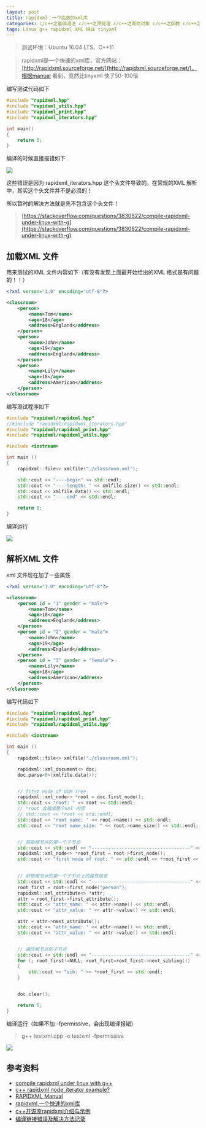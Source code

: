 ```yaml
---
layout: post
title: rapidxml：一个高效的xml库
categories: c/c++之基础语法 c/c++之预处理 c/c++之面向对象 c/c++之函数 c/c++之指针与内存
tags: Linux g++ rapidxml XML 编译 tinyxml
---
```


>测试环境：Ubuntu 16.04 LTS、C++11

>rapidxml是一个快速的xml库，官方网站：[http://rapidxml.sourceforge.net/](http://rapidxml.sourceforge.net/)，根据manual 看到，竟然比tinyxml 快了50-100倍

编写测试代码如下

```c++
#include "rapidxml.hpp"
#include "rapidxml_utils.hpp"
#include "rapidxml_print.hpp"
#include "rapidxml_iterators.hpp"

int main()
{
    return 0;
}
```

编译的时候直接报错如下

![](../media/image/2019-11-02/01.png)

这些错误是因为 rapidxml_iterators.hpp 这个头文件导致的。在常规的XML 解析中，其实这个头文件并不是必须的！

所以暂时的解决方法就是先不包含这个头文件！

>[https://stackoverflow.com/questions/3830822/compile-rapidxml-under-linux-with-g](https://stackoverflow.com/questions/3830822/compile-rapidxml-under-linux-with-g)

## 加载XML 文件

用来测试的XML 文件内容如下（有没有发现上面最开始给出的XML 格式是有问题的！！）

```xml
<?xml verson="1.0" encoding="utf-8"?>

<classroom>
    <person>
        <name>Tom</name>
        <age>18</age>
        <address>England</address>
    </person>
    <person>
        <name>John</name>
        <age>19</age>
        <address>England</address>
    </person>
    <person>
        <name>Lily</name>
        <age>18</age>
        <address>American</address>
    </person>
</classroom>
```

编写测试程序如下

```c++
#include "rapidxml/rapidxml.hpp"
//#include "rapidxml/rapidxml_iterators.hpp"
#include "rapidxml/rapidxml_print.hpp"
#include "rapidxml/rapidxml_utils.hpp"

#include <iostream>

int main ()
{
    rapidxml::file<> xmlfile("./classroom.xml");

    std::cout << "----begin" << std::endl;
    std::cout << "----length: " << xmlfile.size() << std::endl;
    std::cout << xmlfile.data() << std::endl;
    std::cout << "----end" << std::endl;

    return 0;
}
```

编译运行

![](../media/image/2019-11-02/02.png)

## 解析XML 文件

xml 文件现在加了一些属性

```xml
<?xml verson="1.0" encoding="utf-8"?>

<classroom>
    <person id = "1" gender = "male">
        <name>Tom</name>
        <age>18</age>
        <address>England</address>
    </person>
    <person id = "2" gender = "male">
        <name>John</name>
        <age>19</age>
        <address>England</address>
    </person>
    <person id = "3" gender = "female">
        <name>Lily</name>
        <age>18</age>
        <address>American</address>
    </person>
</classroom>

```

编写代码如下

```c++
#include "rapidxml/rapidxml.hpp"
#include "rapidxml/rapidxml_print.hpp"
#include "rapidxml/rapidxml_utils.hpp"

#include <iostream>

int main ()
{
    rapidxml::file<> xmlfile("./classroom.xml");

    rapidxml::xml_document<> doc;
    doc.parse<0>(xmlfile.data());


    // fitst node of DOM Tree
    rapidxml::xml_node<> *root = doc.first_node();
    std::cout << "root: " << root << std::endl;
    // *root 会输出整个xml 内容
    // std::cout << *root << std::endl;
    std::cout << "root name: " << root->name() << std::endl;
    std::cout << "root name_size: " << root->name_size() << std::endl;


    // 获取根节点的第一个子节点
    std::cout << std::endl << "------------------------------------" << std::endl;
    rapidxml::xml_node<> *root_first = root->first_node();
    std::cout << "first node of root: " << std::endl << *root_first << std::endl;

    
    // 获取根节点的第一个子节点上的属性信息
    std::cout << std::endl << "------------------------------------" << std::endl;
    root_first = root->first_node("person");
    rapidxml::xml_attribute<> *attr;
    attr = root_first->first_attribute();
    std::cout << "attr_name: " << attr->name() << std::endl;
    std::cout << "attr_value: " << attr->value() << std::endl;

    attr = attr->next_attribute();
    std::cout << "attr_name: " << attr->name() << std::endl;
    std::cout << "attr_value: " << attr->value() << std::endl;


    // 遍历根节点的子节点
    std::cout << std::endl << "------------------------------------" << std::endl;
    for (; root_first!=NULL; root_first=root_first->next_sibling())
    {
        std::cout << "sib: " << *root_first << std::endl;
    }


    doc.clear();

    return 0;
}
```

编译运行（如果不加 -fpermissive，会出现编译报错）

>g++ testxml.cpp -o testxml -fpermissive

![](../media/image/2019-11-02/03.png)

## 参考资料

* [compile rapidxml under linux with g++](https://stackoverflow.com/questions/3830822/compile-rapidxml-under-linux-with-g)
* [c++ rapidxml node_iterator example?](https://stackoverflow.com/questions/2104523/c-rapidxml-node-iterator-example)
* [RAPIDXML Manual](http://rapidxml.sourceforge.net/manual.html)
* [rapidxml,一个快速的xml库](https://www.cnblogs.com/lancidie/archive/2013/04/13/3019527.html)
* [c++开源库rapidxml介绍与示例](https://blog.csdn.net/v_xchen_v/article/details/75634273)
* [编译链接错误及解决方法记录](https://blog.csdn.net/woxiwangxuehaocpp/article/details/43764811)